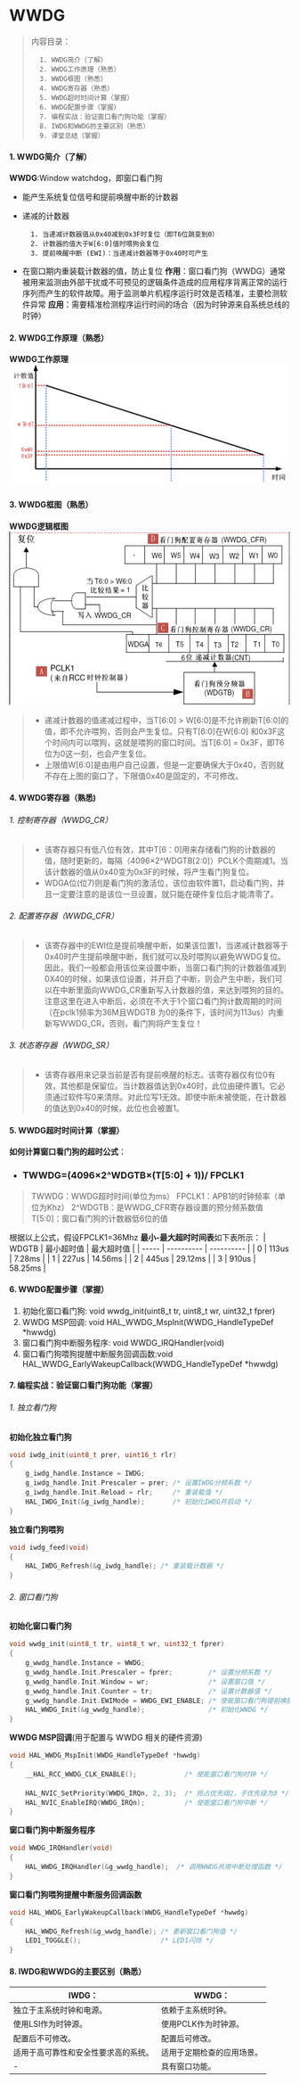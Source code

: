 <!--
 * @Date: 2024-06-06
 * @LastEditors: GoKo-Son626
 * @LastEditTime: 2024-07-30
 * @FilePath: \STM32_Study\入门篇\5.WWDG\WWDG.md
 * @Description: WWDG的学习记录和编程实战
-->

# WWDG

> 内容目录：
> 
>       1. WWDG简介（了解）
>       2. WWDG工作原理（熟悉）
>       3. WWDG框图（熟悉）
>       4. WWDG寄存器（熟悉）
>       5. WWDG超时时间计算（掌握）
>       6. WWDG配置步骤（掌握）
>       7. 编程实战：验证窗口看门狗功能（掌握）
>       8. IWDG和WWDG的主要区别（熟悉）
>       9. 课堂总结（掌握）
 
#### 1. WWDG简介（了解）

**WWDG**:Window watchdog，即窗口看门狗
- 能产生系统复位信号和提前唤醒中断的计数器
- 递减的计数器

        1. 当递减计数器值从0x40减到0x3F时复位（即T6位跳变到0）
        2. 计数器的值大于W[6:0]值时喂狗会复位
        3. 提前唤醒中断 (EWI)：当递减计数器等于0x40时可产生
- 在窗口期内重装载计数器的值，防止复位
**作用**：窗口看门狗（WWDG）通常被用来监测由外部干扰或不可预见的逻辑条件造成的应用程序背离正常的运行序列而产生的软件故障。用于监测单片机程序运行时效是否精准，主要检测软件异常
**应用**：需要精准检测程序运行时间的场合（因为时钟源来自系统总线的时钟）

#### 2. WWDG工作原理（熟悉）

**WWDG工作原理**
![WWDG工作原理](Pictures/WWDG工作原理.png)


#### 3. WWDG框图（熟悉）

**WWDG逻辑框图**
![WWDG逻辑框图](Pictures/WWDG逻辑框图.png)
> - 递减计数器的值递减过程中，当T[6:0] > W[6:0]是不允许刷新T[6:0]的值，即不允许喂狗，否则会产生复位。只有T[6:0]在W[6:0] 和0x3F这个时间内可以喂狗，这就是喂狗的窗口时间。当T[6:0] = 0x3F，即T6位为0这一刻，也会产生复位。
> - 上限值W[6:0]是由用户自己设置，但是一定要确保大于0x40，否则就不存在上图的窗口了，下限值0x40是固定的，不可修改。

#### 4. WWDG寄存器（熟悉)

###### 1. 控制寄存器（WWDG_CR）

> - 该寄存器只有低八位有效，其中T[6：0]用来存储看门狗的计数器的值，随时更新的，每隔（4096×2^WDGTB[2:0]）PCLK个周期减1。当该计数器的值从0x40变为0x3F的时候，将产生看门狗复位。
> - WDGA位(位7)则是看门狗的激活位，该位由软件置1，启动看门狗，并且一定要注意的是该位一旦设置，就只能在硬件复位后才能清零了。

###### 2. 配置寄存器（WWDG_CFR）

> - 该寄存器中的EWI位是提前唤醒中断，如果该位置1，当递减计数器等于0x40时产生提前唤醒中断，我们就可以及时喂狗以避免WWDG复位。因此，我们一般都会用该位来设置中断，当窗口看门狗的计数器值减到0X40的时候，如果该位设置，并开启了中断，则会产生中断，我们可以在中断里面向WWDG_CR重新写入计数器的值，来达到喂狗的目的。注意这里在进入中断后，必须在不大于1个窗口看门狗计数周期的时间（在pclk1频率为36M且WDGTB 为0的条件下，该时间为113us）内重新写WWDG_CR，否则，看门狗将产生复位！

###### 3. 状态寄存器（WWDG_SR）

> - 该寄存器用来记录当前是否有提前唤醒的标志。该寄存器仅有位0有效，其他都是保留位。当计数器值达到0x40时，此位由硬件置1。它必须通过软件写0来清除。对此位写1无效。即使中断未被使能，在计数器的值达到0x40的时候，此位也会被置1。

#### 5. WWDG超时时间计算（掌握）

**如何计算窗口看门狗的超时公式**：

- ### **TWWDG=(4096×2^WDGTB×(T[5:0] + 1))/ FPCLK1**

> TWWDG：WWDG超时时间(单位为ms）
FPCLK1：APB1的时钟频率（单位为Khz）
2^WDGTB：是WWDG_CFR寄存器设置的预分频系数值
T[5:0]：窗口看门狗的计数器低6位的值

根据以上公式，假设FPCLK1=36Mhz
**最小-最大超时时间表**如下表所示：
| WDGTB | 最小超时值 | 最大超时值 |
| ----- | ---------- | ---------- |
| 0     | 113us      | 7.28ms     |
| 1     | 227us      | 14.56ms    |
| 2     | 445us      | 29.12ms    |
| 3     | 910us      | 58.25ms    |

#### 6. WWDG配置步骤（掌握）

1. 初始化窗口看门狗: void wwdg_init(uint8_t tr, uint8_t wr, uint32_t fprer)
2. WWDG MSP回调: void HAL_WWDG_MspInit(WWDG_HandleTypeDef *hwwdg)
3. 窗口看门狗中断服务程序: void WWDG_IRQHandler(void)
4. 窗口看门狗喂狗提醒中断服务回调函数:void HAL_WWDG_EarlyWakeupCallback(WWDG_HandleTypeDef *hwwdg)

#### 7. 编程实战：验证窗口看门狗功能（掌握）

###### 1. 独立看门狗
**初始化独立看门狗**
```c
void iwdg_init(uint8_t prer, uint16_t rlr)
{
    g_iwdg_handle.Instance = IWDG;
    g_iwdg_handle.Init.Prescaler = prer; /* 设置IWDG分频系数 */
    g_iwdg_handle.Init.Reload = rlr;     /* 重装载值 */
    HAL_IWDG_Init(&g_iwdg_handle);       /* 初始化IWDG并启动 */
}
```
**独立看门狗喂狗**
```c
void iwdg_feed(void)
{
    HAL_IWDG_Refresh(&g_iwdg_handle); /* 重装载计数器 */
}
```

###### 2. 窗口看门狗

**初始化窗口看门狗**
```c
void wwdg_init(uint8_t tr, uint8_t wr, uint32_t fprer)
{
    g_wwdg_handle.Instance = WWDG;
    g_wwdg_handle.Init.Prescaler = fprer;         /* 设置分频系数 */
    g_wwdg_handle.Init.Window = wr;               /* 设置窗口值 */
    g_wwdg_handle.Init.Counter = tr;              /* 设置计数器值 */
    g_wwdg_handle.Init.EWIMode = WWDG_EWI_ENABLE; /* 使能窗口看门狗提前唤醒中断 */
    HAL_WWDG_Init(&g_wwdg_handle);                /* 初始化WWDG */
}
```
**WWDG MSP回调**(用于配置与 WWDG 相关的硬件资源)
```c
void HAL_WWDG_MspInit(WWDG_HandleTypeDef *hwwdg)
{
    __HAL_RCC_WWDG_CLK_ENABLE();            /* 使能窗口看门狗时钟 */

    HAL_NVIC_SetPriority(WWDG_IRQn, 2, 3);  /* 抢占优先级2，子优先级为3 */
    HAL_NVIC_EnableIRQ(WWDG_IRQn);          /* 使能窗口看门狗中断 */
}
```
**窗口看门狗中断服务程序**
```c
void WWDG_IRQHandler(void)
{
    HAL_WWDG_IRQHandler(&g_wwdg_handle);  /* 调用WWDG共用中断处理函数 */
}
```
**窗口看门狗喂狗提醒中断服务回调函数**
```c
void HAL_WWDG_EarlyWakeupCallback(WWDG_HandleTypeDef *hwwdg)
{
    HAL_WWDG_Refresh(&g_wwdg_handle); /* 更新窗口看门狗值 */
    LED1_TOGGLE();                    /* LED1闪烁 */
}
```

#### 8. IWDG和WWDG的主要区别（熟悉）

| **IWDG：**                           | **WWDG：**                 |
| ------------------------------------ | -------------------------- |
| 独立于主系统时钟和电源。             | 依赖于主系统时钟。         |
| 使用LSI作为时钟源。                  | 使用PCLK作为时钟源。       |
| 配置后不可修改。                     | 配置后可修改。             |
| 适用于高可靠性和安全性要求高的系统。 | 适用于定期检查的应用场景。 |
| -                                    | 具有窗口功能。             |
